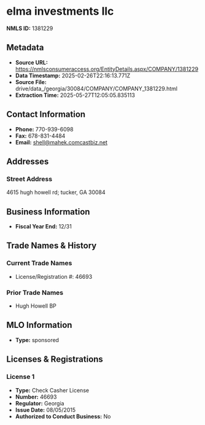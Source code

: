 # elma investments llc

**NMLS ID:** 1381229

## Metadata
- **Source URL:** https://nmlsconsumeraccess.org/EntityDetails.aspx/COMPANY/1381229
- **Data Timestamp:** 2025-02-26T22:16:13.771Z
- **Source File:** drive/data_/georgia/30084/COMPANY/COMPANY_1381229.html
- **Extraction Time:** 2025-05-27T12:05:05.835113

## Contact Information
- **Phone:** 770-939-6098
- **Fax:** 678-831-4484
- **Email:** shell@mahek.comcastbiz.net

## Addresses
### Street Address
4615 hugh howell rd; tucker, GA 30084

## Business Information
- **Fiscal Year End:** 12/31

## Trade Names & History
### Current Trade Names
- License/Registration #: 46693

### Prior Trade Names
- Hugh Howell BP

## MLO Information
- **Type:** sponsored

## Licenses & Registrations

### License 1
- **Type:** Check Casher License
- **Number:** 46693
- **Regulator:** Georgia
- **Issue Date:** 08/05/2015
- **Authorized to Conduct Business:** No
